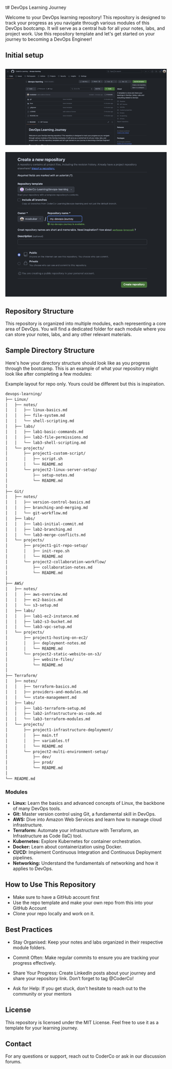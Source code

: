 t# DevOps Learning Journey

Welcome to your DevOps learning repository! This repository is designed to track your progress as you navigate through various modules of this DevOps bootcamp. It will serve as a central hub for all your notes, labs, and project work. Use this repository template and let's get started on your journey to becoming a DevOps Engineer!

## Initial setup

![UseTemplate](./images/UseTemplate.png)
-------
![UseTemplate](./images/Createrepo.png)

## Repository Structure

This repository is organized into multiple modules, each representing a core area of DevOps. You will find a dedicated folder for each module where you can store your notes, labs, and any other relevant materials.

## Sample Directory Structure

Here's how your directory structure should look like as you progress through the bootcamp. This is an example of what your repository might look like after completing a few modules:

Example layout for repo only. Yours could be different but this is inspiration. 

```bash
devops-learning/
├── Linux/
│   ├── notes/
│   │   ├── linux-basics.md
│   │   ├── file-system.md
│   │   └── shell-scripting.md
│   ├── labs/
│   │   ├── lab1-basic-commands.md
│   │   ├── lab2-file-permissions.md
│   │   └── lab3-shell-scripting.md
│   └── projects/
│       ├── project1-custom-script/
│       │   ├── script.sh
│       │   └── README.md
│       └── project2-linux-server-setup/
│           ├── setup-notes.md
│           └── README.md
│
├── Git/
│   ├── notes/
│   │   ├── version-control-basics.md
│   │   ├── branching-and-merging.md
│   │   └── git-workflow.md
│   ├── labs/
│   │   ├── lab1-initial-commit.md
│   │   ├── lab2-branching.md
│   │   └── lab3-merge-conflicts.md
│   └── projects/
│       ├── project1-git-repo-setup/
│       │   ├── init-repo.sh
│       │   └── README.md
│       └── project2-collaboration-workflow/
│           ├── collaboration-notes.md
│           └── README.md
│
├── AWS/
│   ├── notes/
│   │   ├── aws-overview.md
│   │   ├── ec2-basics.md
│   │   └── s3-setup.md
│   ├── labs/
│   │   ├── lab1-ec2-instance.md
│   │   ├── lab2-s3-bucket.md
│   │   └── lab3-vpc-setup.md
│   └── projects/
│       ├── project1-hosting-on-ec2/
│       │   ├── deployment-notes.md
│       │   └── README.md
│       └── project2-static-website-on-s3/
│           ├── website-files/
│           └── README.md
│
├── Terraform/
│   ├── notes/
│   │   ├── terraform-basics.md
│   │   ├── providers-and-modules.md
│   │   └── state-management.md
│   ├── labs/
│   │   ├── lab1-terraform-setup.md
│   │   ├── lab2-infrastructure-as-code.md
│   │   └── lab3-terraform-modules.md
│   └── projects/
│       ├── project1-infrastructure-deployment/
│       │   ├── main.tf
│       │   ├── variables.tf
│       │   └── README.md
│       └── project2-multi-environment-setup/
│           ├── dev/
│           ├── prod/
│           └── README.md
│
└── README.md
```

### Modules

- **Linux:** Learn the basics and advanced concepts of Linux, the backbone of many DevOps tools.
- **Git:** Master version control using Git, a fundamental skill in DevOps.
- **AWS:** Dive into Amazon Web Services and learn how to manage cloud infrastructure.
- **Terraform:** Automate your infrastructure with Terraform, an Infrastructure as Code (IaC) tool.
- **Kubernetes:** Explore Kubernetes for container orchestration.
- **Docker:** Learn about containerization using Docker.
- **CI/CD:** Implement Continuous Integration and Continuous Deployment pipelines.
- **Networking:** Understand the fundamentals of networking and how it applies to DevOps.

## How to Use This Repository

- Make sure to have a GitHub account first
- Use the repo template and make your own repo from this into your GitHub Account
- Clone your repo locally and work on it.

## Best Practices

- Stay Organised: Keep your notes and labs organized in their respective module folders.
- Commit Often: Make regular commits to ensure you are tracking your progress effectively.

- Share Your Progress: Create LinkedIn posts about your journey and share your repository link. Don’t forget to tag @CoderCo!

- Ask for Help: If you get stuck, don't hesitate to reach out to the community or your mentors

## License

This repository is licensed under the MIT License. Feel free to use it as a template for your learning journey.

## Contact
For any questions or support, reach out to CoderCo or ask in our discussion forums.
